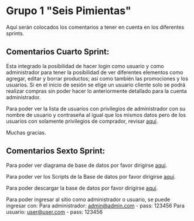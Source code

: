 # **Grupo 1 "Seis Pimientas"**

Aquí serán colocados los comentarios a tener en cuenta en los diferentes sprints.

## Comentarios Cuarto Sprint:

Esta integrado la posibilidad de hacer login como usuario y como administrador para tener la posibilidad de ver diferentes elementos como agregar, editar y borrar productos; asi como también las promociones y los usuarios. Si en el inicio de sesión se elige un usuario cliente solo se podrá realizar compras sin poder hacer lo anteriormente detallado para la cuenta administrador. 

Para poder ver la lista de usuarios con privilegios de administrador con su nombre de usuario y contraseña al igual que los mismos datos pero de los usuarios con solamente privilegios de comprador, revisar <a href="https://github.com/Random003/grupo_1_6pimientas/blob/master/data/users.json">aquí</a>. 

Muchas gracias.


## Comentarios Sexto Sprint:

Para poder ver diagrama de base de datos por favor dirigirse <a href="https://github.com/Random003/grupo_1_6pimientas/blob/master/design/dbd/pimientas.jpg">aquí</a>. 

Para poder ver los Scripts de la Base de datos por favor dirigirse <a href="https://github.com/Random003/grupo_1_6pimientas/blob/master/organization/script.md">aquí</a>. 

Para poder descargar la base de datos por favor dirigirse <a href="https://github.com/Random003/grupo_1_6pimientas/tree/master/organization/mysql">aquí</a>. 

Para poder ingresar al sitio como administrador o usuario, se puede ingresar con:
Para administrador: admin@admin.com - pass: 123456
Para usuario: user@user.com - pass: 123456